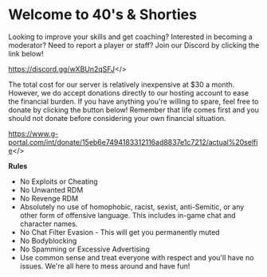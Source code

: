 # Welcome to **40's & Shorties**


Looking to improve your skills and get coaching? Interested in becoming a moderator? Need to report a player or staff? Join our Discord by clicking the link below!

<a id="40's & Shorties Discord">https://discord.gg/wXBUn2qSFJ</>


The total cost for our server is relatively inexpensive at $30 a month. However, we do accept donations directly to our hosting account to ease the financial burden.
If you have anything you're willing to spare, feel free to donate by clicking the button below! Remember that life comes first and you should not donate before considering your own financial situation.

<a id="GPORTAL Donation Page">https://www.g-portal.com/int/donate/15eb6e7494183312116ad8837e1c7212/actual%20selfie</>

**Rules**
- No Exploits or Cheating
- No Unwanted RDM
- No Revenge RDM
- Absolutely no use of homophobic, racist, sexist, anti-Semitic, or any other form of offensive language. This includes in-game chat and character names.
- No Chat Filter Evasion - This will get you permanently muted
- No Bodyblocking
- No Spamming or Excessive Advertising
- Use common sense and treat everyone with respect and you'll have no issues. We're all here to mess around and have fun!
